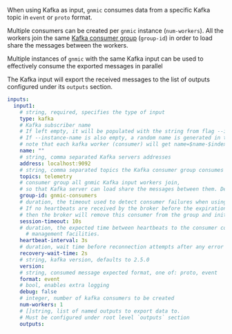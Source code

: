 When using Kafka as input, `gnmic` consumes data from a specific Kafka topic in `event` or `proto` format.

Multiple consumers can be created per `gnmic` instance (`num-workers`).
All the workers join the same [Kafka consumer group](https://docs.confluent.io/platform/current/clients/consumer.html#consumer-groups) (`group-id`) in order to load share the messages between the workers.

Multiple instances of `gnmic` with the same Kafka input can be used to effectively consume the exported messages in parallel

The Kafka input will export the received messages to the list of outputs configured under its `outputs` section.

```yaml
inputs:
  input1:
    # string, required, specifies the type of input
    type: kafka 
    # Kafka subscriber name
    # If left empty, it will be populated with the string from flag --instance-name appended with `--kafka-cons`.
    # If --instance-name is also empty, a random name is generated in the format `gnmic-$uuid`
    # note that each kafka worker (consumer) will get name=$name-$index
    name: ""
    # string, comma separated Kafka servers addresses
    address: localhost:9092
    # string, comma separated topics the Kafka consumer group consumes messages from.
    topics: telemetry 
    # consumer group all gnmic Kafka input workers join, 
    # so that Kafka server can load share the messages between them. Defaults to `gnmic-consumers`
    group-id: gnmic-consumers
    # duration, the timeout used to detect consumer failures when using Kafka's group management facility.
    # If no heartbeats are received by the broker before the expiration of this session timeout,
    # then the broker will remove this consumer from the group and initiate a rebalance.
    session-timeout: 10s
    # duration, the expected time between heartbeats to the consumer coordinator when using Kafka's group
	  # management facilities.
    heartbeat-interval: 3s
    # duration, wait time before reconnection attempts after any error
    recovery-wait-time: 2s 
    # string, kafka version, defaults to 2.5.0
    version: 
    # string, consumed message expected format, one of: proto, event
    format: event 
    # bool, enables extra logging
    debug: false
    # integer, number of kafka consumers to be created
    num-workers: 1
    # []string, list of named outputs to export data to. 
    # Must be configured under root level `outputs` section
    outputs: 
```

